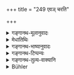 +++
title = "249 एवञ् चरति"

+++

<details><summary>गङ्गानथ-मूलानुवादः</summary>

The Brāhmaṇa who thus keeps his studentship unflinchingly, goes to the highest place and is never born again into this world.—(249)
</details>

<details><summary>मेधातिथिः</summary>

**एवम्** इति नैष्ठिकवृत्तिं प्रत्यवमृशति । **एवं यो ब्रह्मचर्यं चरत्य् अविप्लुतः** अस्खलः **स** प्राप्नोत्य् **उत्तमस्थानं** धाम परमात्मप्राप्तिलक्षणम् । **न चेह पुनर् जायते** न संसारम् आपद्यते । ब्रह्मरूपं संपद्यत इति ॥ २.२४९ ॥

**इति मानवे धर्मशास्त्रे भृगुप्रोक्तायां संहितायां**

**द्वितीयो ऽध्यायः**

**इति श्रीभट्टमेधातिथिविरचिते मनुभाष्ये**

**द्वितीयो ऽध्यायः**
</details>

<details><summary>गङ्गानथ-भाष्यानुवादः</summary>

‘*Thus*’ refers to the methods of the Lifelong Student.

‘*He who thus keeps his Studentship unflinchingly*’—without failing,—‘*goes to*’—obtains—‘*the highest place*’—above; *i.e*., he attains the Supreme Self.

‘*Is not born again into this world*—he does not fall into the cycle of births. That is, he becomes absorbed into Brahman.—(249)
</details>

<details><summary>गङ्गानथ-टिप्पन्यः</summary>

‘*Mānyā kāpi etc*.’—This does not form part of the text of Medhātithi
This has been added by a subsequent ‘Editor.’
</details>

<details><summary>गङ्गानथ-तुल्य-वाक्यानि</summary>

*Viṣṇu* (28. 47).—\[Reproduces Manu.\]

*Gautama* (3. 9)—‘Behaving thus, the man with senses subdued, attains
the Brahmic Region.’



*End of Adhyāya II*.
</details>

<details><summary>Bühler</summary>

249	A Brahmana who thus passes his life as a student without breaking his vow, reaches (after death) the highest abode and will not be born again in this world.
</details>
